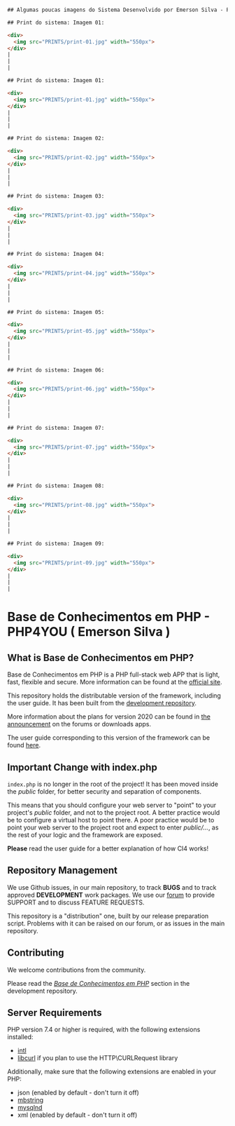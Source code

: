 
```html

## Algumas poucas imagens do Sistema Desenvolvido por Emerson Silva - PHP4YOU

## Print do sistema: Imagem 01:

<div>
  <img src="PRINTS/print-01.jpg" width="550px">
</div>
|
|
|

## Print do sistema: Imagem 01:

<div>
  <img src="PRINTS/print-01.jpg" width="550px">
</div>
|
|
|

## Print do sistema: Imagem 02:

<div>
  <img src="PRINTS/print-02.jpg" width="550px">
</div>
|
|
|

## Print do sistema: Imagem 03:

<div>
  <img src="PRINTS/print-03.jpg" width="550px">
</div>
|
|
|

## Print do sistema: Imagem 04:

<div>
  <img src="PRINTS/print-04.jpg" width="550px">
</div>
|
|
|

## Print do sistema: Imagem 05:

<div>
  <img src="PRINTS/print-05.jpg" width="550px">
</div>
|
|
|

## Print do sistema: Imagem 06:

<div>
  <img src="PRINTS/print-06.jpg" width="550px">
</div>
|
|
|

## Print do sistema: Imagem 07:

<div>
  <img src="PRINTS/print-07.jpg" width="550px">
</div>
|
|
|

## Print do sistema: Imagem 08:

<div>
  <img src="PRINTS/print-08.jpg" width="550px">
</div>
|
|
|

## Print do sistema: Imagem 09:

<div>
  <img src="PRINTS/print-09.jpg" width="550px">
</div>
|
|
|

```

# Base de Conhecimentos em PHP - PHP4YOU ( Emerson Silva )

## What is Base de Conhecimentos em PHP?

Base de Conhecimentos em PHP is a PHP full-stack web APP that is light, fast, flexible and secure.
More information can be found at the [official site](https://www.php4you.com.br).

This repository holds the distributable version of the framework,
including the user guide. It has been built from the
[development repository](https://github.com/jowclides/base-de-conhecimentos-PHP).

More information about the plans for version 2020 can be found in [the announcement](https://www.php4you.com.br) on the forums or downloads apps.

The user guide corresponding to this version of the framework can be found
[here](https://phpmaker.dev/docs/#/).


## Important Change with index.php

`index.php` is no longer in the root of the project! It has been moved inside the *public* folder,
for better security and separation of components.

This means that you should configure your web server to "point" to your project's *public* folder, and
not to the project root. A better practice would be to configure a virtual host to point there. A poor practice would be to point your web server to the project root and expect to enter *public/...*, as the rest of your logic and the
framework are exposed.

**Please** read the user guide for a better explanation of how CI4 works!

## Repository Management

We use Github issues, in our main repository, to track **BUGS** and to track approved **DEVELOPMENT** work packages.
We use our [forum](https://www.hkvforums.com/viewforum.php?f=27) to provide SUPPORT and to discuss
FEATURE REQUESTS.

This repository is a "distribution" one, built by our release preparation script.
Problems with it can be raised on our forum, or as issues in the main repository.

## Contributing

We welcome contributions from the community.

Please read the [*Base de Conhecimentos em PHP*](https://github.com/jowclides/base-de-conhecimentos-PHP) section in the development repository.

## Server Requirements

PHP version 7.4 or higher is required, with the following extensions installed:

- [intl](http://php.net/manual/en/intl.requirements.php)
- [libcurl](http://php.net/manual/en/curl.requirements.php) if you plan to use the HTTP\CURLRequest library

Additionally, make sure that the following extensions are enabled in your PHP:

- json (enabled by default - don't turn it off)
- [mbstring](http://php.net/manual/en/mbstring.installation.php)
- [mysqlnd](http://php.net/manual/en/mysqlnd.install.php)
- xml (enabled by default - don't turn it off)





